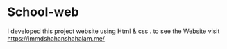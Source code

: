 # School-web
I developed this project website using Html &amp; css . to see the Website visit https://immdshahanshahalam.me/

